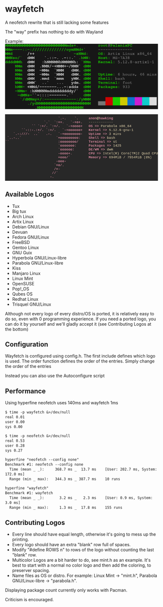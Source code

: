 wayfetch
========

A neofetch rewrite that is still lacking some features

The "way" prefix has nothing to do with Wayland

Example:
![example output](logos/example.png)

![example 2](logos/example2.png)

Available Logos
------------
- Tux
- Big tux
- Arch Linux
- Artix Linux
- Debian GNU/Linux
- Devuan
- Fedora GNU/Linux
- FreeBSD
- Gentoo Linux
- GNU Guix
- Hyperbola GNU/Linux-libre
- Parabola GNU/Linux-libre
- Kiss
- Manjaro Linux
- Linux Mint
- OpenSUSE
- Pop\!_OS
- Qubes OS
- Redhat Linux
- Trisquel GNU/Linux

Although not every logo of every distro/OS is ported, it is relatively easy to do so, even with 0 programming experience. If you need a ported logo, you can do it by yourself and we'll gladly accept it (see Contributing Logos at the bottom)

Configuration
-------------

Wayfetch is configured using config.h. The first include defines which logo is used.
The order function defines the order of the entries. Simply change the order of the entries

Instead you can also use the Autoconfigure script

Performance
-----------

Using hyperfine neofetch uses 140ms and wayfetch 1ms

```
$ time -p wayfetch &>/dev/null
real 0.01
user 0.00
sys 0.00
```
```
$ time -p neofetch &>/dev/null
real 0.53
user 0.28
sys 0.27
```
```
hyperfine "neofetch --config none"
Benchmark #1: neofetch --config none
  Time (mean _ _):     368.7 ms _  13.7 ms    [User: 202.7 ms, System: 172.0 ms]
  Range (min _ max):   344.3 ms _ 387.7 ms    10 runs
```
```
hyperfine "wayfetch"
Benchmark #1: wayfetch
  Time (mean _ _):       3.2 ms _   2.3 ms    [User: 0.9 ms, System: 3.0 ms]
  Range (min _ max):     1.3 ms _  17.8 ms    155 runs
```

Contributing Logos
------------------
- Every line should have equal length, otherwise it's going to mess up the printing. 
- Every logo should have an extra "blank" row full of spaces.
- Modify "#define ROWS n" to rows of the logo without counting the last "blank" row.
- Multicolor Logos are a bit harder to do, see mint.h as an example. It's best to start with a normal no color logo and then add the coloring, to preserver spacing.
- Name files as OS or distro. For example: Linux Mint -> "mint.h", Parabola GNU/Linux-libre -> "parabola.h".

Displaying package count currently only works with Pacman.

Criticism is encouraged. 
